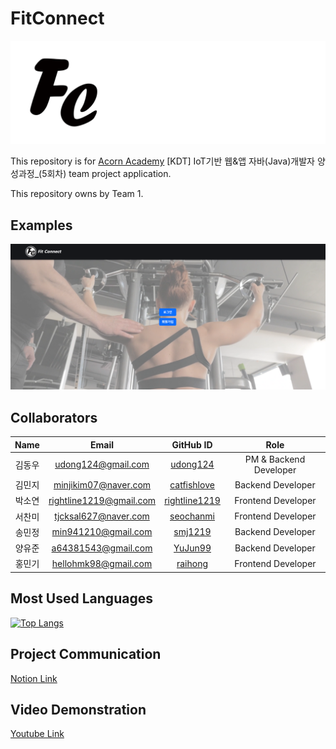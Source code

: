 # FitConnect

![thumbnail](docs/thumbnail.png)

This repository is for [Acorn Academy](https://www.acornacademy.co.kr/) [KDT] IoT기반 웹&앱 자바(Java)개발자 양성과정_(5회차) team project application.

This repository owns by Team 1.

## Examples

![main page](docs/main-page.png)

## Collaborators

|Name|        Email         |                    GitHub ID                    |        Role        |
|:---:|:--------------------:|:-----------------------------------------------:|:------------------:|
|김동우|udong124@gmail.com| [udong124](https://github.com/udong124) | PM & Backend Developer |
|김민지|minjikim07@naver.com| [catfishlove](https://github.com/catfishlove) | Backend Developer |
|박소연| rightline1219@gmail.com | [rightline1219](https://github.com/rightline1219) | Frontend Developer |
|서찬미| tjcksal627@naver.com | [seochanmi](https://github.com/seochanmi) | Frontend Developer |
|송민정| min941210@gmail.com | [smj1219](https://github.com/smj1219) | Backend Developer |
|양유준| a64381543@gmail.com | [YuJun99](https://github.com/YuJun99) | Backend Developer |
|홍민기| hellohmk98@gmail.com | [raihong](https://github.com/raihong) | Frontend Developer |

## Most Used Languages
[![Top Langs](https://github-readme-stats.vercel.app/api/top-langs/?username=YuJun99)](https://github.com/anuraghazra/github-readme-stats)

## Project Communication

[Notion Link](https://tinted-carp-1b8.notion.site/Acorn-Team-Project-11cb3aae915f81b1ad52d34f41932c5f)

## Video Demonstration

[Youtube Link](https://tinyurl.com/2d4xohn3)
